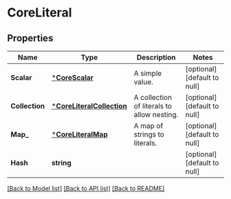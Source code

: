 # CoreLiteral

## Properties
Name | Type | Description | Notes
------------ | ------------- | ------------- | -------------
**Scalar** | [***CoreScalar**](coreScalar.md) | A simple value. | [optional] [default to null]
**Collection** | [***CoreLiteralCollection**](coreLiteralCollection.md) | A collection of literals to allow nesting. | [optional] [default to null]
**Map_** | [***CoreLiteralMap**](coreLiteralMap.md) | A map of strings to literals. | [optional] [default to null]
**Hash** | **string** |  | [optional] [default to null]

[[Back to Model list]](../README.md#documentation-for-models) [[Back to API list]](../README.md#documentation-for-api-endpoints) [[Back to README]](../README.md)



